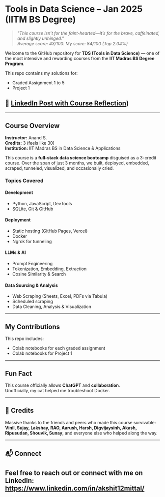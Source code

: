 # Tools in Data Science – Jan 2025 (IITM BS Degree)

> _"This course isn’t for the faint-hearted—it’s for the brave, caffeinated, and slightly unhinged."_  
> _Average score: 43/100. My score: 84/100 (Top 2.04%)_

Welcome to the GitHub repository for **TDS (Tools in Data Science)** — one of the most intensive and rewarding courses from the **IIT Madras BS Degree Program**.

This repo contains my solutions for:
- Graded Assignment 1 to 5  
- Project 1

## 🔗 [LinkedIn Post with Course Reflection](https://www.linkedin.com/posts/akshit12mittal_this-iit-course-allowed-chatgpt-hacking-activity-7321142829559209984-xV57?utm_source=share&amp;utm_medium=member_desktop&amp;rcm=ACoAAES2TN0BaSqVr0Hf6yEigTpz1C5M20oi69E))

---

## Course Overview

**Instructor:** Anand S.  
**Credits:** 3 (feels like 30)  
**Institution:** IIT Madras BS in Data Science & Applications

This course is a **full-stack data science bootcamp** disguised as a 3-credit course. Over the span of just 3 months, we built, deployed, embedded, scraped, tunneled, visualized, and occasionally cried.

### Topics Covered

#### Development
- Python, JavaScript, DevTools
- SQLite, Git & GitHub

#### Deployment
- Static hosting (GitHub Pages, Vercel)
- Docker
- Ngrok for tunneling

####  LLMs & AI
- Prompt Engineering
- Tokenization, Embedding, Extraction
- Cosine Similarity & Search

####  Data Sourcing & Analysis
- Web Scraping (Sheets, Excel, PDFs via Tabula)
- Scheduled scraping
- Data Cleaning, Analysis & Visualization

---

##  My Contributions

This repo includes:
-  Colab notebooks for each graded assignment
-  Colab notebooks for Project 1

---

## Fun Fact

This course officially allows **ChatGPT** and **collaboration**.  
Unofficially, my cat helped me troubleshoot Docker.

---

## 🙌 Credits

Massive thanks to the friends and peers who made this course survivable:
**Vinil, Sujay, Lakshay, RAO, Aarush, Harsh, Digvijaysinh, Akash, Ripusudan, Shouvik, Sunay**, and everyone else who helped along the way.

---

## 📬 Connect

Feel free to reach out or connect with me on LinkedIn:
https://www.linkedin.com/in/akshit12mittal/
---
